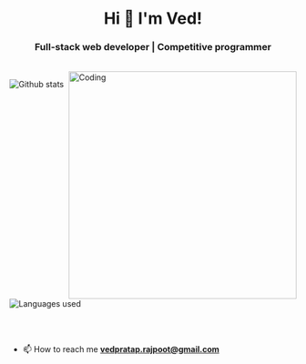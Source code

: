 <h1 align="center">Hi 👋 I'm Ved!</h1>
<h3 align="center">Full-stack web developer | Competitive programmer </h3>
<br>
<!--
**ved-rajpoot/ved-rajpoot** is a ✨ _special_ ✨ repository because its `README.md` (this file) appears on your GitHub profile.

Here are some ideas to get you started:

- 🔭 I’m currently working on ...
- 🌱 I’m currently learning ...
- 👯 I’m looking to collaborate on ...
- 🤔 I’m looking for help with ...
- 💬 Ask me about ...
- 📫 How to reach me: ...
- 😄 Pronouns: ...
- ⚡ Fun fact: ...
-->



<!-- <code><img height="20" src="https://raw.githubusercontent.com/github/explore/80688e429a7d4ef2fca1e82350fe8e3517d3494d/topics/javascript/javascript.png"></code> -->
<!-- <code><img height="20" src="https://raw.githubusercontent.com/github/explore/80688e429a7d4ef2fca1e82350fe8e3517d3494d/topics/react/react.png"></code> -->
<!-- <code><img height="20" src="https://raw.githubusercontent.com/github/explore/80688e429a7d4ef2fca1e82350fe8e3517d3494d/topics/nodejs/nodejs.png"></code> -->
<!-- <code><img height="20" src="https://raw.githubusercontent.com/github/explore/5c058a388828bb5fde0bcafd4bc867b5bb3f26f3/topics/cpp/cpp.png"></code> -->
<!-- <code><img height="20" src="https://raw.githubusercontent.com/github/explore/80688e429a7d4ef2fca1e82350fe8e3517d3494d/topics/bootstrap/bootstrap.png"></code>     -->


<img align="right" alt="Coding" width="400" src= "https://media0.giphy.com/media/Dh5q0sShxgp13DwrvG/giphy.gif?cid=790b7611b58b5bae020a6d3adcb93c47355466ad8ba127a4&rid=giphy.gif&ct=g">

![Github stats](https://github-readme-stats-beryl.vercel.app/api?username=ved-rajpoot&show_icons=true&title_color=fff&icon_color=79ff97&text_color=9f9f9f&bg_color=151515)

![Languages used](https://github-readme-stats.vercel.app/api/top-langs/?username=ved-rajpoot&layout=compact&show_icons=true&title_color=fff&icon_color=79ff97&text_color=9f9f9f&bg_color=151515)


<br />
<br />

- 📫 How to reach me **vedpratap.rajpoot@gmail.com**


